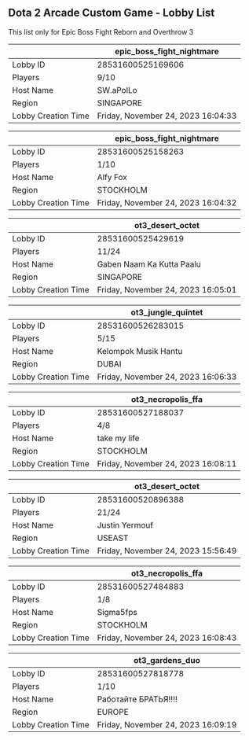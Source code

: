 ## Dota 2 Arcade Custom Game - Lobby List

This list only for Epic Boss Fight Reborn and Overthrow 3

|  | epic_boss_fight_nightmare |
| ------ | ------ |
| Lobby ID | 28531600525169606 |
| Players | 9/10 |
| Host Name | SW.aPolLo |
| Region | SINGAPORE |
| Lobby Creation Time | Friday, November 24, 2023 16:04:33 |


|  | epic_boss_fight_nightmare |
| ------ | ------ |
| Lobby ID | 28531600525158263 |
| Players | 1/10 |
| Host Name | Alfy Fox |
| Region | STOCKHOLM |
| Lobby Creation Time | Friday, November 24, 2023 16:04:32 |


|  | ot3_desert_octet |
| ------ | ------ |
| Lobby ID | 28531600525429619 |
| Players | 11/24 |
| Host Name | Gaben Naam Ka Kutta Paalu |
| Region | SINGAPORE |
| Lobby Creation Time | Friday, November 24, 2023 16:05:01 |


|  | ot3_jungle_quintet |
| ------ | ------ |
| Lobby ID | 28531600526283015 |
| Players | 5/15 |
| Host Name | Kelompok Musik Hantu |
| Region | DUBAI |
| Lobby Creation Time | Friday, November 24, 2023 16:06:33 |


|  | ot3_necropolis_ffa |
| ------ | ------ |
| Lobby ID | 28531600527188037 |
| Players | 4/8 |
| Host Name | take my life |
| Region | STOCKHOLM |
| Lobby Creation Time | Friday, November 24, 2023 16:08:11 |


|  | ot3_desert_octet |
| ------ | ------ |
| Lobby ID | 28531600520896388 |
| Players | 21/24 |
| Host Name | Justin Yermouf |
| Region | USEAST |
| Lobby Creation Time | Friday, November 24, 2023 15:56:49 |


|  | ot3_necropolis_ffa |
| ------ | ------ |
| Lobby ID | 28531600527484883 |
| Players | 1/8 |
| Host Name | Sigma5fps |
| Region | STOCKHOLM |
| Lobby Creation Time | Friday, November 24, 2023 16:08:43 |


|  | ot3_gardens_duo |
| ------ | ------ |
| Lobby ID | 28531600527818778 |
| Players | 1/10 |
| Host Name | Работайте БРАТЬЯ!!!! |
| Region | EUROPE |
| Lobby Creation Time | Friday, November 24, 2023 16:09:19 |


